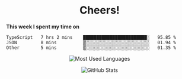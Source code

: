<h1 align="center">Cheers!</h1>

**This week I spent my time on**
<!--START_SECTION:waka-->

```text
TypeScript   7 hrs 2 mins    ████████████████████████░   95.85 %
JSON         8 mins          ▒░░░░░░░░░░░░░░░░░░░░░░░░   01.94 %
Other        5 mins          ▒░░░░░░░░░░░░░░░░░░░░░░░░   01.35 %
```

<!--END_SECTION:waka-->

<p align="center"><img src="https://github-readme-stats.vercel.app/api/top-langs/?username=thnkrn&layout=compact&hide=html&theme=tokyonight" alt="Most Used Languages" /></p>

<p align="center"><img src="https://github-readme-stats.vercel.app/api?username=thnkrn&show_icons=true&count_private=true&theme=tokyonight" alt="GitHub Stats" /></p>

<!-- <p align="center"><a href="https://wakatime.com"><img src="https://wakatime.com/share/@thnkrn/40092326-d1bd-471b-89da-9a7c63939402.png" /></p>
 -->
